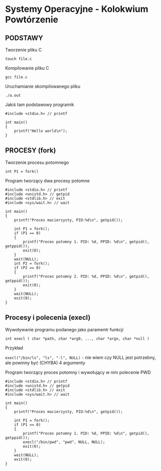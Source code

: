 # Systemy Operacyjne - Kolokwium Powtórzenie

## PODSTAWY
Tworzenie pliku C

`touch file.c`


Kompilowanie pliku C

`gcc file.c`


Uruchamianie skompilowanego pliku

`./a.out`


Jakiś tam podstawowy programik
```
#include <stdio.h> // printf

int main()
{
    printf("Hello world\n");
}

```

## PROCESY (fork)
Tworzenie procesu potomnego

`int P1 = fork()`


Program tworzący dwa procesy potomne
```
#include <stdio.h> // printf
#include <unistd.h> // getpid
#include <stdlib.h> // exit
#include <sys/wait.h> // wait

int main()
{
    printf("Proces macierzysty, PID:%d\n", getpid());

    int P1 = fork();
    if (P1 == 0)
    {
        printf("Proces potomny 1. PID: %d, PPID: %d\n", getpid(), getppid());
        exit(0);
    }
    wait(NULL);
    int P2 = fork();
    if (P2 == 0)
    {
        printf("Proces potomny 2. PID: %d, PPID: %d\n", getpid(), getppid());
        exit(0);
    }
    wait(NULL);
    exit(0);
}
```


## Procesy i polecenia (execl)
Wywoływanie programu podanego jako paramentr funkcji

`int execl ( char *path, char *arg0, ..., char *argn, char *null )`


Przykład

`execl("/bin/ls", "ls", "-l", NULL)` - nie wiem czy NULL jest potrzebny, ale powinny być (CHYBA) 4 argumenty


Program tworzący proces potomny i wywołujący w nim polecenie PWD

```
#include <stdio.h> // printf
#include <unistd.h> // getpid
#include <stdlib.h> // exit
#include <sys/wait.h> // wait

int main()
{
    printf("Proces macierzysty, PID:%d\n", getpid());

    int P1 = fork();
    if (P1 == 0)
    {
        printf("Proces potomny 1. PID: %d, PPID: %d\n", getpid(), getppid());
        execl("/bin/pwd", "pwd", NULL, NULL);
        exit(0);
    }
    wait(NULL);
    exit(0);
}
```
